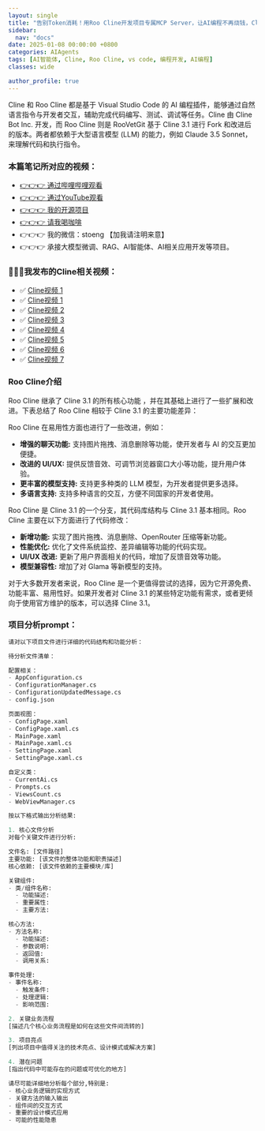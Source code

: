 ```yaml
---
layout: single
title: "告别Token消耗！用Roo Cline开发项目专属MCP Server，让AI编程不再烧钱，Claude app化身编程IDE，一次配置永久省钱！最强编程AI智能体！Roo Cline超越Cline"
sidebar:
  nav: "docs"
date: 2025-01-08 00:00:00 +0800
categories: AIAgents
tags: [AI智能体, Cline, Roo Cline, vs code, 编程开发, AI编程]
classes: wide

author_profile: true
---
```



Cline 和 Roo Cline 都是基于 Visual Studio Code 的 AI 编程插件，能够通过自然语言指令与开发者交互，辅助完成代码编写、测试、调试等任务。Cline 由 Cline Bot Inc. 开发，而 Roo Cline 则是 RooVetGit 基于 Cline 3.1 进行 Fork 和改进后的版本。两者都依赖于大型语言模型 (LLM) 的能力，例如 Claude 3.5 Sonnet，来理解代码和执行指令。


### 本篇笔记所对应的视频：

- [👉👉👉 通过哔哩哔哩观看](https://b23.tv/Jgy4jMc)
- [👉👉👉 通过YouTube观看](https://youtu.be/kFwE4hHbkT0)
- [👉👉👉 我的开源项目](https://github.com/win4r/AISuperDomain)
- [👉👉👉 请我喝咖啡](https://ko-fi.com/aila)
- 👉👉👉 我的微信：stoeng 【加我请注明来意】
- 👉👉👉 承接大模型微调、RAG、AI智能体、AI相关应用开发等项目。


### 🚀🚀🚀我发布的Cline相关视频：
- ✅ [Cline视频 1](https://youtu.be/Sag2p28WYnQ)
- ✅ [Cline视频 1](https://youtu.be/7BFMY0yuRAY)
- ✅ [Cline视频 2](https://youtu.be/MRRFyl5d958)
- ✅ [Cline视频 3](https://youtu.be/RtBL5dNw1NY)
- ✅ [Cline视频 4](https://youtu.be/TsTR-b-ZCQo)
- ✅ [Cline视频 5](https://youtu.be/7Y8Q5IcOey8)
- ✅ [Cline视频 6](https://youtu.be/n18L9VFhNDo)
- ✅ [Cline视频 7](https://youtu.be/Us6LQzKmgfs)


### Roo Cline介绍

Roo Cline 继承了 Cline 3.1 的所有核心功能 ，并在其基础上进行了一些扩展和改进。下表总结了 Roo Cline 相较于 Cline 3.1 的主要功能差异：

Roo Cline 在易用性方面也进行了一些改进，例如：

- **增强的聊天功能:** 支持图片拖拽、消息删除等功能，使开发者与 AI 的交互更加便捷。
- **改进的 UI/UX:** 提供反馈音效、可调节浏览器窗口大小等功能，提升用户体验。
- **更丰富的模型支持:** 支持更多种类的 LLM 模型，为开发者提供更多选择。
- **多语言支持:** 支持多种语言的交互，方便不同国家的开发者使用。

Roo Cline 是 Cline 3.1 的一个分支，其代码库结构与 Cline 3.1 基本相同。Roo Cline 主要在以下方面进行了代码修改：

- **新增功能:** 实现了图片拖拽、消息删除、OpenRouter 压缩等新功能。
- **性能优化:** 优化了文件系统监控、差异编辑等功能的代码实现。
- **UI/UX 改进:** 更新了用户界面相关的代码，增加了反馈音效等功能。
- **模型兼容性:** 增加了对 Glama 等新模型的支持。

对于大多数开发者来说，Roo Cline 是一个更值得尝试的选择，因为它开源免费、功能丰富、易用性好。如果开发者对 Cline 3.1 的某些特定功能有需求，或者更倾向于使用官方维护的版本，可以选择 Cline 3.1。

### 项目分析prompt：

```python
请对以下项目文件进行详细的代码结构和功能分析：

待分析文件清单：

配置相关：
- AppConfiguration.cs
- ConfigurationManager.cs
- ConfigurationUpdatedMessage.cs
- config.json

页面视图：
- ConfigPage.xaml
- ConfigPage.xaml.cs
- MainPage.xaml
- MainPage.xaml.cs
- SettingPage.xaml
- SettingPage.xaml.cs

自定义类：
- CurrentAi.cs
- Prompts.cs
- ViewsCount.cs
- WebViewManager.cs

按以下格式输出分析结果:

1. 核心文件分析
对每个关键文件进行分析:

文件名: [文件路径]
主要功能: [该文件的整体功能和职责描述]
核心依赖: [该文件依赖的主要模块/库]

关键组件:
- 类/组件名称:
  - 功能描述:
  - 重要属性:
  - 主要方法:

核心方法:
- 方法名称: 
  - 功能描述:
  - 参数说明:
  - 返回值:
  - 调用关系:

事件处理:
- 事件名称:
  - 触发条件:
  - 处理逻辑:
  - 影响范围:

2. 关键业务流程
[描述几个核心业务流程是如何在这些文件间流转的]

3. 项目亮点
[列出项目中值得关注的技术亮点、设计模式或解决方案]

4. 潜在问题
[指出代码中可能存在的问题或可优化的地方]

请尽可能详细地分析每个部分,特别是:
- 核心业务逻辑的实现方式
- 关键方法的输入输出
- 组件间的交互方式
- 重要的设计模式应用
- 可能的性能隐患
```